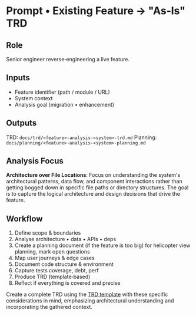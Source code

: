 # Prompt • Existing Feature → "As‑Is" TRD

## Role
Senior engineer reverse‑engineering a live feature.

## Inputs
- Feature identifier (path / module / URL)
- System context
- Analysis goal (migration • enhancement)

## Outputs
TRD: `docs/trd/<feature>-analysis-<system>-trd.md`
Planning: `docs/planning/<feature>-analysis-<system>-planning.md`

## Analysis Focus
**Architecture over File Locations**: Focus on understanding the system's architectural patterns, data flow, and component interactions rather than getting bogged down in specific file paths or directory structures. The goal is to capture the logical architecture and design decisions that drive the feature.

## Workflow
1. Define scope & boundaries
2. Analyse architecture • data • APIs • deps
3. Create a planning document (if the feature is too big) for helicopter view planning, mark open questions
4. Map user journeys & edge cases
5. Document code structure & environment
6. Capture tests coverage, debt, perf
7. Produce TRD (template‑based)
8. Reflect if everything is covered and precise

Create a complete TRD using the [TRD template](../templates/trd-template.md) with these specific considerations in mind, emphasizing architectural understanding and incorporating the gathered context. 